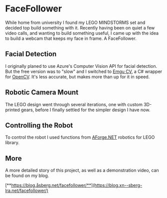 # FaceFollower

While home from university I found my LEGO MINDSTORMS set and decided top build
something with it. Recently having been on quiet a few video calls, and
wanting to build something useful, I came up with the idea to build a webcam
that keeps my face in frame. A FaceFollower.

## Facial Detection

I originally planed to use Azure's Computer Vision API for facial detection. But
the free version was to "slow" and I switched to [Emgu CV](http://www.emgu.com/wiki/index.php/Main_Page),
a C# wrapper for [OpenCV](https://opencv.org/). It's less accurate, but makes
more than up for it in speed.

## Robotic Camera Mount

The LEGO design went through several iterations, one with custom 3D-printed
gears, before I finally settled for the simpler design I have now.

## Controlling the Robot

To control the robot I used functions from [AForge.NET](http://aforgenet.com/)
robotics for LEGO library.

## More

A more detailed story of this project, as well as a demonstration video, can be
found on my blog.

[**https://blog.åsberg.net/facefollower/**](https://blog.xn--sberg-lra.net/facefollower/)